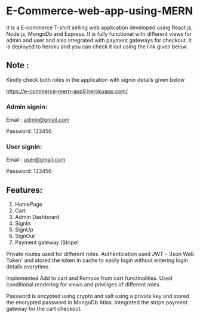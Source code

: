 # E-Commerce-web-app-using-MERN

It is a E-commerce T-shirt selling web application developed using React js, Node js, MongoDb and Express. It is fully functional with different views for admin and user and also integrated with payment gateways for checkout. It is deployed to heroku and you can check it out using the link given below.

## Note :

Kindly check both roles in the application with signin details given below

https://e-commerce-mern-app9.herokuapp.com/


### Admin signin:

Email : admin@gmail.com

Password: 123456

### User signin:
Email : user@gmail.com

Password: 123456

## Features:
1. HomePage
2. Cart
3. Admin Dashboard
4. SignIn
5. SignUp
6. SignOut
7. Payment gateway (Stripe)

Private routes used for different roles. Authentication used JWT - 'Json Web Token' and stored the token in cache to easily login without entering login details everytime. 

Implemented Add to cart and Remove from cart functinalities. Used conditional rendering for views and priviliges of different roles.

Password is encypted using crypto and salt using a private key and stored the encrypted password in MongoDb Atlas. Integrated the stripe payment gateway for the cart checkout.
